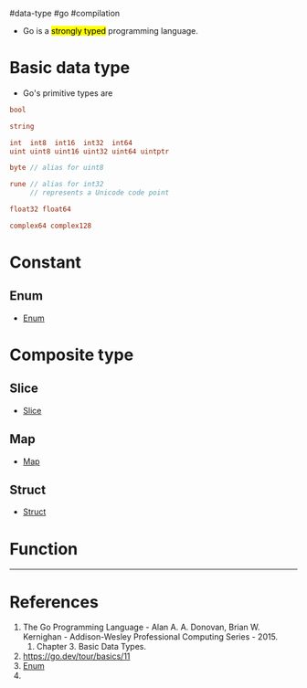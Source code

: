#data-type #go #compilation 

- Go is a <mark class="hltr-yellow">strongly typed</mark> programming language.
# Basic data type
- Go's primitive types are
```Go title='Go primitive data types'
bool

string

int  int8  int16  int32  int64
uint uint8 uint16 uint32 uint64 uintptr

byte // alias for uint8

rune // alias for int32
     // represents a Unicode code point

float32 float64

complex64 complex128
```

# Constant
## Enum
- [Enum](Enum.md)
# Composite type

## Slice
- [Slice](Slice.md)
## Map
- [Map](Map.md)
## Struct
- [Struct](Struct.md)
# Function


---
# References
1. The Go Programming Language - Alan A. A. Donovan, Brian W. Kernighan - Addison-Wesley Professional Computing Series - 2015.
	1. Chapter 3. Basic Data Types.
2. https://go.dev/tour/basics/11
3. [Enum](Enum.md)
4. 